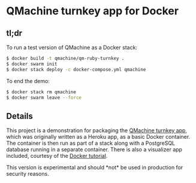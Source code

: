 QMachine turnkey app for Docker
===============================

tl;dr
-----

To run a test version of QMachine as a Docker stack:

```bash
$ docker build -t qmachine/qm-ruby-turnkey .
$ docker swarm init
$ docker stack deploy -c docker-compose.yml qmachine
```

To end the demo:

```bash
$ docker stack rm qmachine
$ docker swarm leave --force
```


Details
-------

This project is a demonstration for packaging the
[QMachine turnkey app](https://github.com/qmachine/qm-ruby-turnkey), which was
originally written as a Heroku app, as a basic Docker container. The container
is then run as part of a stack along with a PostgreSQL database running in a
separate container. There is also a visualizer app included, courtesy of the
[Docker tutorial](https://docs.docker.com/get-started/part5/).


<aside class="warning">
This version is experimental and should *not* be used in production for
security reasons.
</aside>

